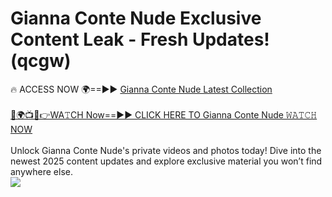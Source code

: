 # Gianna Conte Nude Exclusive Content Leak - Fresh Updates! (qcgw)

🔥 ACCESS NOW 🌍==►► <a href="https://tinyurl.com/kvy9nzfs" rel="nofollow">Gianna Conte Nude Latest Collection</a>
<br><br>
[🔴🌍📺📱👉WA𝚃CH Now==►► CLICK HERE TO Gianna Conte Nude 𝚆𝙰𝚃𝙲𝙷 NOW](https://tinyurl.com/kvy9nzfs)
<br><br>
Unlock Gianna Conte Nude's private videos and photos today! Dive into the newest 2025 content updates and explore exclusive material you won’t find anywhere else.
<br>
<a href="https://tinyurl.com/kvy9nzfs" rel="nofollow" data-target="animated-image.originalLink"><img src="https://camo.githubusercontent.com/8a4f000d20f83aca3bf7ec5f350d767afa0574a8a352519fd8cfa583a6f93a33/68747470733a2f2f692e696d6775722e636f6d2f644a486b345a712e676966" data-canonical-src="https://i.imgur.com/dJHk4Zq.gif" style="max-width: 100%; display: inline-block;" data-target="animated-image.originalImage"></a>
<br>
